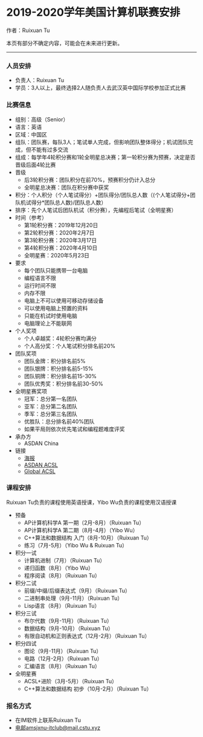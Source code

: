 # 2019-2020学年美国计算机联赛安排

作者：Ruixuan Tu

本页有部分不确定内容，可能会在未来进行更新。

---

### 人员安排
- 负责人：Ruixuan Tu
- 学员：3人以上，最终选择2人随负责人去武汉英中国际学校参加正式比赛

### 比赛信息
- 组别：高级（Senior）
- 语言：英语
- 区域：中国区
- 组队：团队赛，每队3人；笔试单人完成，但影响团队整体得分；机试团队完成，但不能有过多交流
- 组成：每学年4轮积分赛和1轮全明星总决赛；第一轮积分赛为预赛，决定是否晋级后面4轮比赛
- 晋级
  - 后3轮积分赛：团队积分在前70%，预赛积分仍计入总分
  - 全明星总决赛：团队在积分赛中获奖
- 积分：个人积分（个人笔试得分）+团队得分/团队总人数（(个人笔试得分+团队机试得分*团队总人数)/团队总人数）
- 排序：先个人笔试后团队机试（积分赛），先编程后笔试（全明星赛）
- 时间（参考）
  - 第1轮积分赛：2019年12月20日
  - 第2轮积分赛：2020年2月7日
  - 第3轮积分赛：2020年3月17日
  - 第4轮积分赛：2020年4月10日
  - 全明星赛：2020年5月23日
- 要求
  - 每个团队只能携带一台电脑
  - 编程语言不限
  - 运行时间不限
  - 内存不限
  - 电脑上不可以使用可移动存储设备
  - 可以使用电脑上预置的资料
  - 只能在机试时使用电脑
  - 电脑理论上不能联网
- 个人奖项
  - 个人卓越奖：4轮积分赛均满分
  - 个人高分奖：个人笔试积分排名前20%
- 团队奖项
  - 团队金牌：积分排名前5%
  - 团队银牌：积分排名前5-15%
  - 团队铜牌：积分排名前15-30%
  - 团队优秀奖：积分排名前30-50%
- 全明星赛奖项
  - 冠军：总分第一名团队
  - 亚军：总分第二名团队
  - 季军：总分第三名团队
  - 优胜队：总分排名前40%团队
  - 如果平局则依次优先笔试和编程题难度评奖
- 承办方
  - ASDAN China
- 链接
  - [海报](https://www.acsl.org/19-20/new-flyer_19_20.pdf)
  - [ASDAN ACSL](http://www.seedasdan.org/acsl/)
  - [Global ACSL](https://www.acsl.org/index.html)

### 课程安排

Ruixuan Tu负责的课程使用英语授课，Yibo Wu负责的课程使用汉语授课

- 预备
  - AP计算机科学A 第一期（2月-8月）（Ruixuan Tu）
  - AP计算机科学A 第二期（8月-4月）（Yibo Wu）
  - C++算法和数据结构 入门（8月-10月）（Ruixuan Tu）
  - 练习（7月-5月）（Yibo Wu & Ruixuan Tu）
- 积分一试
  - 计算机进制（7月）（Ruixuan Tu）
  - 递归函数（8月）（Yibo Wu）
  - 程序阅读（8月）（Ruixuan Tu）
- 积分二试
  - 前缀/中缀/后缀表达式（9月）（Ruixuan Tu）
  - 二进制串处理（9月-11月）（Ruixuan Tu）
  - Lisp语言（8月）（Ruixuan Tu）
- 积分三试
  - 布尔代数（9月-11月）（Ruixuan Tu）
  - 数据结构（9月-10月）（Ruixuan Tu）
  - 有限自动机和正则表达式（12月-2月）（Ruixuan Tu）
- 积分四试
  - 图论（9月-11月）（Ruixuan Tu）
  - 电路（12月-2月）（Ruixuan Tu）
  - 汇编语言（8月）（Ruixuan Tu）
- 全明星赛
  - ACSL+进阶（3月-5月）（Ruixuan Tu）
  - C++算法和数据结构 初步（10月-2月）（Ruixuan Tu）

### 报名方式
- 在IM软件上联系Ruixuan Tu
- 电邮amsjxnu-itclub@mail.cstu.xyz